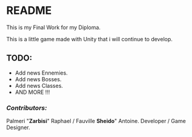 # README #

This is my Final Work for my Diploma.

This is a little game made with Unity that i will continue to develop.


## **TODO:** ##

- Add news Ennemies.
- Add news Bosses.
- Add news Classes.
- AND MORE !!!



### *Contributors:* ###

Palmeri "**Zarbisi**" Raphael / Fauville **Sheido**" Antoine.
Developer / Game Designer.